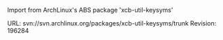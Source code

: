 Import from ArchLinux's ABS package 'xcb-util-keysyms'

URL: svn://svn.archlinux.org/packages/xcb-util-keysyms/trunk
Revision: 196284
